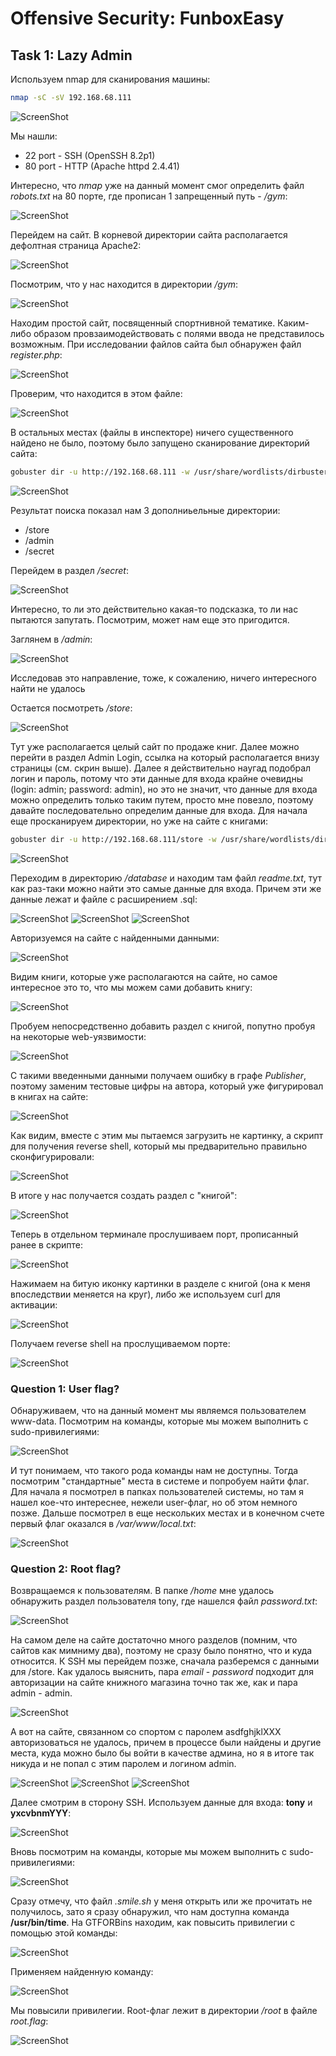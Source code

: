 # Offensive Security: FunboxEasy

## Task 1: Lazy Admin
Используем nmap для сканирования машины:
```sh
nmap -sC -sV 192.168.68.111
```
![ScreenShot](screenshots/1.png)

Мы нашли:
- 22 port - SSH (OpenSSH 8.2p1)
- 80 port - HTTP (Apache httpd 2.4.41)

Интересно, что *nmap* уже на данный момент смог определить файл *robots.txt* на 80 порте, где прописан 1 запрещенный путь - */gym*:

![ScreenShot](screenshots/2.png)

Перейдем на сайт. В корневой директории сайта располагается дефолтная страница Apache2:

![ScreenShot](screenshots/3.png)

Посмотрим, что у нас находится в директории */gym*:

![ScreenShot](screenshots/4.png)

Находим простой сайт, посвященный спортнивной тематике. Каким-либо образом провзаимодействовать с полями ввода не представилось возможным. При исследовании файлов сайта был обнаружен файл *register.php*:

![ScreenShot](screenshots/5.png)

Проверим, что находится в этом файле:

![ScreenShot](screenshots/6.png)

В остальных местах (файлы в инспекторе) ничего существенного найдено не было, поэтому было запущено сканирование директорий сайта:
```sh
gobuster dir -u http://192.168.68.111 -w /usr/share/wordlists/dirbuster/directory-list-2.3-medium.txt
```
![ScreenShot](screenshots/7.png)

Результат поиска показал нам 3 дополниьельные директории:
- /store
- /admin
- /secret

Перейдем в раздел */secret*:

![ScreenShot](screenshots/8.png)

Интересно, то ли это действительно какая-то подсказка, то ли нас пытаются запутать. Посмотрим, может нам еще это пригодится.

Заглянем в */admin*:

![ScreenShot](screenshots/9.png)

Исследовав это направление, тоже, к сожалению, ничего интересного найти не удалось

Остается посмотреть */store*:

![ScreenShot](screenshots/10.png)

Тут уже располагается целый сайт по продаже книг. Далее можно перейти в раздел Admin Login, ссылка на который располагается внизу страницы (см. скрин выше). Далее я действительно наугад подобрал логин и пароль, потому что эти данные для входа крайне очевидны (login: admin; password: admin), но это не значит, что данные для входа можно определить только таким путем, просто мне повезло, поэтому давайте последовательно определим данные для входа. Для начала еще просканируем директории, но уже на сайте с книгами: 
```sh
gobuster dir -u http://192.168.68.111/store -w /usr/share/wordlists/dirbuster/directory-list-2.3-medium.txt
```

![ScreenShot](screenshots/11.png)

Переходим в директорию */database* и находим там файл *readme.txt*, тут как раз-таки можно найти это самые данные для входа. Причем эти же данные лежат и файле с расширением .sql:

![ScreenShot](screenshots/12.png)
![ScreenShot](screenshots/13.png)
![ScreenShot](screenshots/14.png)

Авторизуемся на сайте с найденными данными:

![ScreenShot](screenshots/15.png)

Видим книги, которые уже располагаются на сайте, но самое интересное это то, что мы можем сами добавить книгу:

![ScreenShot](screenshots/16.png)

Пробуем непосредственно добавить раздел с книгой, попутно пробуя на некоторые web-уязвимости:

![ScreenShot](screenshots/17.png)

С такими введенными данными получаем ошибку в графе *Publisher*, поэтому заменим тестовые цифры на автора, который уже фигурировал в книгах на сайте:

![ScreenShot](screenshots/18.png)

Как видим, вместе с этим мы пытаемся загрузить не картинку, а скрипт для получения reverse shell, который мы предварительно правильно сконфигурировали:

![ScreenShot](screenshots/19.png)

В итоге у нас получается создать раздел с "книгой":

![ScreenShot](screenshots/20.png)

Теперь в отдельном терминале прослушиваем порт, прописанный ранее в скрипте:

![ScreenShot](screenshots/21.png)

Нажимаем на битую иконку картинки в разделе с книгой (она к меня впоследствии меняется на круг), либо же используем curl для активации:

![ScreenShot](screenshots/22.png)

Получаем reverse shell на прослущиваемом порте:

![ScreenShot](screenshots/23.png)

### Question 1: User flag?
Обнаруживаем, что на данный момент мы являемся пользователем www-data. Посмотрим на команды, которые мы можем выполнить с sudo-привилегиями:

![ScreenShot](screenshots/24.png)

И тут понимаем, что такого рода команды нам не доступны. Тогда посмотрим "стандартные" места в системе и попробуем найти флаг. Для начала я посмотрел в папках пользователей системы, но там я нашел кое-что интереснее, нежели user-флаг, но об этом немного позже. Дальше посмотрел в еще нескольких местах и в конечном счете первый флаг оказался в */var/www/local.txt*:

![ScreenShot](screenshots/25.png)

### Question 2: Root flag?
Возвращаемся к пользователям. В папке */home* мне удалось обнаружить раздел пользователя tony, где нашелся файл *password.txt*:

![ScreenShot](screenshots/26.png)

На самом деле на сайте достаточно много разделов (помним, что сайтов как мимниму два), поэтому не сразу было понятно, что и куда относится. К SSH мы перейдем позже, сначала разберемся с данными для /store. Как удалось выяснить, пара *email* - *password* подходит для авторизации на сайте книжного магазина точно так же, как и пара admin - admin.

![ScreenShot](screenshots/27.png)

А вот на сайте, связанном со спортом с паролем asdfghjklXXX авторизоваться не удалось, причем в процессе были найдены и другие места, куда можно было бы войти в качестве админа, но я в итоге так никуда и не попал с этим паролем и логином admin. 

![ScreenShot](screenshots/28.png)
![ScreenShot](screenshots/29.png)
![ScreenShot](screenshots/30.png)

Далее смотрим в сторону SSH. Используем данные для входа: **tony** и **yxcvbnmYYY**:

![ScreenShot](screenshots/31.png)

Вновь посмотрим на команды, которые мы можем выполнить с sudo-привилегиями:

![ScreenShot](screenshots/32.png)

Сразу отмечу, что файл *.smile.sh* у меня открыть или же прочитать не получилось, зато я сразу обнаружил, что нам доступна команда **/usr/bin/time**. На GTFORBins находим, как повысить привилегии с помощью этой команды:

![ScreenShot](screenshots/33.png)

Применяем найденную команду:

![ScreenShot](screenshots/34.png)

Мы повысили привилегии. Root-флаг лежит в директории */root* в файле *root.flag*:

![ScreenShot](screenshots/35.png)
